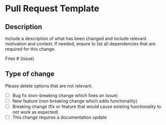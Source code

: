 # Pull Request Template

## Description

Include a description of what has been changed and include relevant motivation and context.
If needed, ensure to list all dependencies that are required for this change.

Firex # (issue)

## Type of change

Please delete options that are not relevant.

- [ ] Bug fix (non-breaking change which fixes an issue)
- [ ] New feature (non-breaking change which adds functionality)
- [ ] Breaking change (fix or feature that would cause existing functionality to not work as expected)
- [ ] This change requires a documentation update
